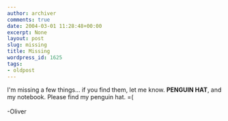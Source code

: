 ```yaml
---
author: archiver
comments: true
date: 2004-03-01 11:28:48+00:00
excerpt: None
layout: post
slug: missing
title: Missing
wordpress_id: 1625
tags:
- oldpost
---
```


I'm missing a few things... if you find them, let me know. <b>PENGUIN HAT</b>, and my notebook.  Please find my penguin hat. =(<br /><br />-Oliver
